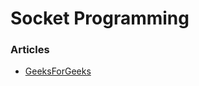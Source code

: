 # Socket Programming

### Articles
- [GeeksForGeeks](https://www.geeksforgeeks.org/socket-programming-cc/)
